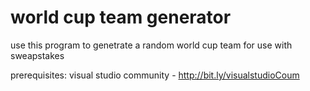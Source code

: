 # world cup team generator

use this program to genetrate a random world cup team for use with sweapstakes

prerequisites:
visual studio community - http://bit.ly/visualstudioCoum
